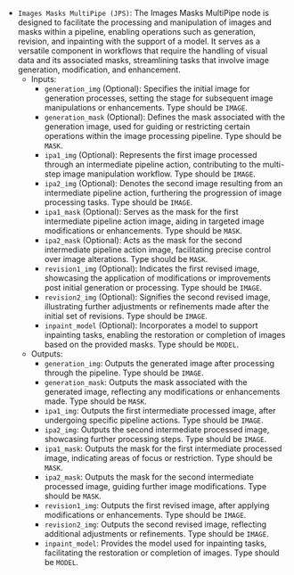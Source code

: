 - `Images Masks MultiPipe (JPS)`: The Images Masks MultiPipe node is designed to facilitate the processing and manipulation of images and masks within a pipeline, enabling operations such as generation, revision, and inpainting with the support of a model. It serves as a versatile component in workflows that require the handling of visual data and its associated masks, streamlining tasks that involve image generation, modification, and enhancement.
    - Inputs:
        - `generation_img` (Optional): Specifies the initial image for generation processes, setting the stage for subsequent image manipulations or enhancements. Type should be `IMAGE`.
        - `generation_mask` (Optional): Defines the mask associated with the generation image, used for guiding or restricting certain operations within the image processing pipeline. Type should be `MASK`.
        - `ipa1_img` (Optional): Represents the first image processed through an intermediate pipeline action, contributing to the multi-step image manipulation workflow. Type should be `IMAGE`.
        - `ipa2_img` (Optional): Denotes the second image resulting from an intermediate pipeline action, furthering the progression of image processing tasks. Type should be `IMAGE`.
        - `ipa1_mask` (Optional): Serves as the mask for the first intermediate pipeline action image, aiding in targeted image modifications or enhancements. Type should be `MASK`.
        - `ipa2_mask` (Optional): Acts as the mask for the second intermediate pipeline action image, facilitating precise control over image alterations. Type should be `MASK`.
        - `revision1_img` (Optional): Indicates the first revised image, showcasing the application of modifications or improvements post initial generation or processing. Type should be `IMAGE`.
        - `revision2_img` (Optional): Signifies the second revised image, illustrating further adjustments or refinements made after the initial set of revisions. Type should be `IMAGE`.
        - `inpaint_model` (Optional): Incorporates a model to support inpainting tasks, enabling the restoration or completion of images based on the provided masks. Type should be `MODEL`.
    - Outputs:
        - `generation_img`: Outputs the generated image after processing through the pipeline. Type should be `IMAGE`.
        - `generation_mask`: Outputs the mask associated with the generated image, reflecting any modifications or enhancements made. Type should be `MASK`.
        - `ipa1_img`: Outputs the first intermediate processed image, after undergoing specific pipeline actions. Type should be `IMAGE`.
        - `ipa2_img`: Outputs the second intermediate processed image, showcasing further processing steps. Type should be `IMAGE`.
        - `ipa1_mask`: Outputs the mask for the first intermediate processed image, indicating areas of focus or restriction. Type should be `MASK`.
        - `ipa2_mask`: Outputs the mask for the second intermediate processed image, guiding further image modifications. Type should be `MASK`.
        - `revision1_img`: Outputs the first revised image, after applying modifications or enhancements. Type should be `IMAGE`.
        - `revision2_img`: Outputs the second revised image, reflecting additional adjustments or refinements. Type should be `IMAGE`.
        - `inpaint_model`: Provides the model used for inpainting tasks, facilitating the restoration or completion of images. Type should be `MODEL`.
